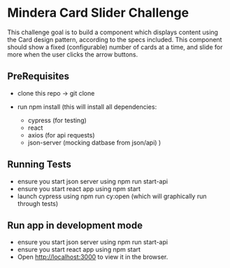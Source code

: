 #  Mindera Card Slider Challenge

This challenge goal is to build a component which displays content using the Card design pattern, according to the specs included. This component should show a fixed (configurable) number of cards at a time, and slide for more when the user clicks the arrow buttons.


## PreRequisites
  
* clone this repo
  -> git clone

* run npm install 
    (this will install all dependencies:
    - cypress (for testing)
    - react
    - axios (for api requests)
    - json-server (mocking datbase from json/api)
    )


## Running Tests

- ensure you start json server using npm run start-api
- ensure you start react app  using npm start
- launch cypress using npm run cy:open (which will graphically run through tests)


## Run app in development mode
- ensure you start json server using npm run start-api
- ensure you start react app  using npm start
- Open [http://localhost:3000](http://localhost:3000) to view it in the browser.
